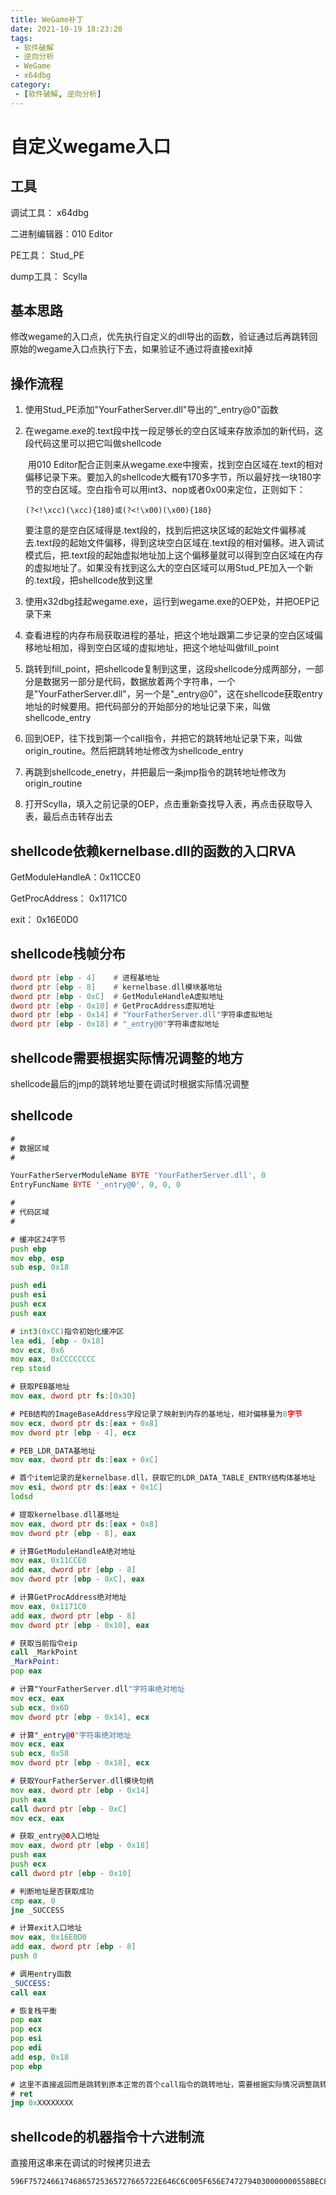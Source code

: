 ```yaml
---
title: WeGame补丁
date: 2021-10-19 18:23:20
tags:
 - 软件破解
 - 逆向分析
 - WeGame
 - x64dbg
category:
 - [软件破解, 逆向分析]
---
```

# 自定义wegame入口

## 工具

调试工具：        x64dbg

二进制编辑器：010 Editor

PE工具：           Stud_PE

dump工具：     Scylla

## 基本思路

修改wegame的入口点，优先执行自定义的dll导出的函数，验证通过后再跳转回原始的wegame入口点执行下去，如果验证不通过将直接exit掉

## 操作流程

1. 使用Stud_PE添加"YourFatherServer.dll"导出的"_entry@0"函数

2. 在wegame.exe的.text段中找一段足够长的空白区域来存放添加的新代码，这段代码这里可以把它叫做shellcode
   
   ​	用010 Editor配合正则来从wegame.exe中搜索，找到空白区域在.text的相对偏移记录下来。要加入的shellcode大概有170多字节，所以最好找一块180字节的空白区域。空白指令可以用int3、nop或者0x00来定位，正则如下：
   
   ```regex
   (?<!\xcc)(\xcc){180}或(?<!\x00)(\x00){180}
   ```

   ​	要注意的是空白区域得是.text段的，找到后把这块区域的起始文件偏移减去.text段的起始文件偏移，得到这块空白区域在.text段的相对偏移。进入调试模式后，把.text段的起始虚拟地址加上这个偏移量就可以得到空白区域在内存的虚拟地址了。如果没有找到这么大的空白区域可以用Stud_PE加入一个新的.text段，把shellcode放到这里
   
3. 使用x32dbg挂起wegame.exe，运行到wegame.exe的OEP处，并把OEP记录下来

4. 查看进程的内存布局获取进程的基址，把这个地址跟第二步记录的空白区域偏移地址相加，得到空白区域的虚拟地址，把这个地址叫做fill_point

5. 跳转到fill_point，把shellcode复制到这里，这段shellcode分成两部分，一部分是数据另一部分是代码，数据放着两个字符串，一个是"YourFatherServer.dll"，另一个是"_entry@0"，这在shellcode获取entry地址的时候要用。把代码部分的开始部分的地址记录下来，叫做shellcode_entry

6. 回到OEP，往下找到第一个call指令，并把它的跳转地址记录下来，叫做origin_routine。然后把跳转地址修改为shellcode_entry

7. 再跳到shellcode_enetry，并把最后一条jmp指令的跳转地址修改为origin_routine

8. 打开Scylla，填入之前记录的OEP，点击<IAT Autosearch>重新查找导入表，再点击<Get Imports>获取导入表，最后点击<Dump>转存出去

## shellcode依赖kernelbase.dll的函数的入口RVA

GetModuleHandleA：0x11CCE0

GetProcAddress：      0x1171C0

exit：                             0x16E0D0

## shellcode栈帧分布

```asm
dword ptr [ebp - 4]    # 进程基地址
dword ptr [ebp - 8]    # kernelbase.dll模块基地址
dword ptr [ebp - 0xC]  # GetModuleHandleA虚拟地址
dword ptr [ebp - 0x10] # GetProcAddress虚拟地址
dword ptr [ebp - 0x14] # "YourFatherServer.dll"字符串虚拟地址
dword ptr [ebp - 0x18] # "_entry@0"字符串虚拟地址
```

## shellcode需要根据实际情况调整的地方

shellcode最后的jmp的跳转地址要在调试时根据实际情况调整

## shellcode

```asm
#
# 数据区域
#

YourFatherServerModuleName BYTE 'YourFatherServer.dll', 0
EntryFuncName BYTE '_entry@0', 0, 0, 0

#
# 代码区域
#

# 缓冲区24字节
push ebp
mov ebp, esp
sub esp, 0x18

push edi
push esi
push ecx
push eax

# int3(0xCC)指令初始化缓冲区
lea edi, [ebp - 0x18]
mov ecx, 0x6
mov eax, 0xCCCCCCCC
rep stosd

# 获取PEB基地址
mov eax, dword ptr fs:[0x30]

# PEB结构的ImageBaseAddress字段记录了映射到内存的基地址，相对偏移量为8字节
mov ecx, dword ptr ds:[eax + 0x8]
mov dword ptr [ebp - 4], ecx

# PEB_LDR_DATA基地址
mov eax, dword ptr ds:[eax + 0xC]

# 首个item记录的是kernelbase.dll，获取它的LDR_DATA_TABLE_ENTRY结构体基地址
mov esi, dword ptr ds:[eax + 0x1C]
lodsd

# 提取kernelbase.dll基地址
mov eax, dword ptr ds:[eax + 0x8]
mov dword ptr [ebp - 8], eax

# 计算GetModuleHandleA绝对地址
mov eax, 0x11CCE0
add eax, dword ptr [ebp - 8]
mov dword ptr [ebp - 0xC], eax

# 计算GetProcAddress绝对地址
mov eax, 0x1171C0
add eax, dword ptr [ebp - 8]
mov dword ptr [ebp - 0x10], eax

# 获取当前指令eip
call _MarkPoint
_MarkPoint:
pop eax

# 计算"YourFatherServer.dll"字符串绝对地址
mov ecx, eax
sub ecx, 0x6D
mov dword ptr [ebp - 0x14], ecx

# 计算"_entry@0"字符串绝对地址
mov ecx, eax
sub ecx, 0x58
mov dword ptr [ebp - 0x18], ecx

# 获取YourFatherServer.dll模块句柄
mov eax, dword ptr [ebp - 0x14]
push eax
call dword ptr [ebp - 0xC]
mov ecx, eax

# 获取_entry@0入口地址
mov eax, dword ptr [ebp - 0x18]
push eax
push ecx
call dword ptr [ebp - 0x10]

# 判断地址是否获取成功
cmp eax, 0
jne _SUCCESS

# 计算exit入口地址
mov eax, 0x16E0D0
add eax, dword ptr [ebp - 8]
push 0

# 调用entry函数
_SUCCESS:
call eax

# 恢复栈平衡
pop eax
pop ecx
pop esi
pop edi
add esp, 0x18
pop ebp

# 这里不直接返回而是跳转到原本正常的首个call指令的跳转地址，需要根据实际情况调整跳转地址
# ret
jmp 0xXXXXXXXX
```

## shellcode的机器指令十六进制流
直接用这串来在调试的时候拷贝进去
```hex
596F75724661746865725365727665722E646C6C005F656E7472794030000000558BEC83EC18575651508D7DE8B906000000B8CCCCCCCCF3AB64A1300000008B4808894DFC8B400C8B701CAD8B40088945F8B8E0CC11000345F88945F4B8C07111000345F88945F0E800000000588BC883E96D894DEC8BC883E958894DE88B45EC50FF55F48BC88B45E85051FF55F083F800750AB8D0E016000345F86A00FFD058595E5F83C4185DE97440FFFF
```